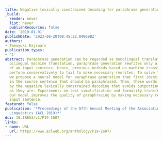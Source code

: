 ```yaml
---
title: Negative lexically constrained decoding for paraphrase generation
_build:
  render: never
  list: never
  publishResources: false
date: '2019-01-01'
publishDate: '2023-08-20T08:45:22.040698Z'
authors:
- Tomoyuki Kajiwara
publication_types:
- '1'
abstract: Paraphrase generation can be regarded as monolingual translation. Unlike
  bilingual machine translation, paraphrase generation rewrites only a limited portion
  of an input sentence. Hence, previous methods based on machine translation often
  perform conservatively to fail to make necessary rewrites. To solve this problem,
  we propose a neural model for paraphrase generation that first identifies words
  in the source sentence that should be paraphrased. Then, these words are paraphrased
  by the negative lexically constrained decoding that avoids outputting these words
  as they are. Experiments on text simplification and formality transfer show that
  our model improves the quality of paraphrasing by making necessary rewrites to an
  input sentence.
featured: false
publication: '*Proceedings of the 57th Annual Meeting of the Association for Computational
  Linguistics (ACL 2019)*'
doi: 10.18653/v1/P19-1607
links:
- name: URL
  url: https://www.aclweb.org/anthology/P19-1607/
---
```


